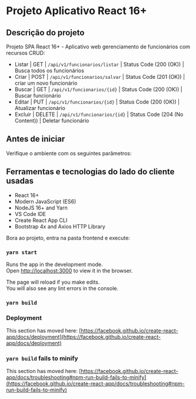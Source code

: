 # Projeto Aplicativo React 16+

## Descrição do projeto

Projeto SPA React 16+ - Aplicativo web gerenciamento de funcionários com recursos CRUD:

- Listar | GET | `/api/v1/funcionarios/listar` | Status Code (200 (OK)) | Busca todos os funcionários
- Criar | POST | `/api/v1/funcionarios/salvar` | Status Code (201 (OK)) | criar um novo funcionário
- Buscar | GET | `/api/v1/funcionarios/{id}` | Status Code (200 (OK)) | Buscar funcionário
- Editar | PUT | `/api/v1/funcionarios/{id}` | Status Code (200 (OK)) | Atualizar funcionário
- Excluir | DELETE | `/api/v1/funcionarios/{id}` | Status Code (204 (No Content)) | Deletar funcionário

## Antes de iniciar

Verifique o ambiente com os seguintes parâmetros:

## Ferramentas e tecnologias do lado do cliente usadas

- React 16+
- Modern JavaScript (ES6)
- NodeJS 16+ and Yarn
- VS Code IDE
- Create React App CLI
- Bootstrap 4x and Axios HTTP Library

Bora ao projeto, entra na pasta frontend e execute:

### `yarn start`

Runs the app in the development mode.\
Open [http://localhost:3000](http://localhost:3000) to view it in the browser.

The page will reload if you make edits.\
You will also see any lint errors in the console.

### `yarn build`

### Deployment

This section has moved here: [https://facebook.github.io/create-react-app/docs/deployment](https://facebook.github.io/create-react-app/docs/deployment)

### `yarn build` fails to minify

This section has moved here: [https://facebook.github.io/create-react-app/docs/troubleshooting#npm-run-build-fails-to-minify](https://facebook.github.io/create-react-app/docs/troubleshooting#npm-run-build-fails-to-minify)
